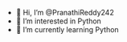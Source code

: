 - 👋 Hi, I’m @PranathiReddy242
- 👀 I’m interested in Python
- 🌱 I’m currently learning Python
  

<!---
PranathiReddy242/PranathiReddy242 is a ✨ special ✨ repository because its `README.md` (this file) appears on your GitHub profile.
You can click the Preview link to take a look at your changes.
--->
